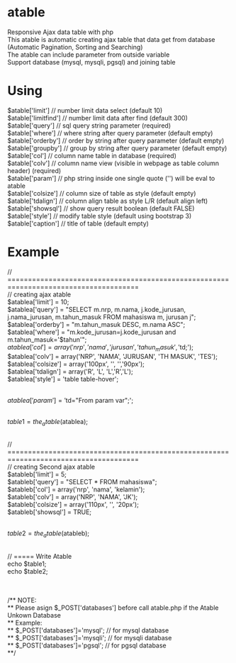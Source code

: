 # atable
Responsive Ajax data table with php<br>
This atable is automatic creating ajax table that data get from database<br>
(Automatic Pagination, Sorting and Searching)<br>
The atable can include parameter from outside variable<br>
Support database (mysql, mysqli, pgsql) and joining table

# Using
$atable['limit']      // number limit data select (default 10)<br>
$atable['limitfind']  // number limit data after find (default 300)<br>
$atable['query']      // sql query string parameter (required)<br>
$atable['where']      // where string after query parameter (default empty)<br>
$atable['orderby']    // order by string after query parameter (default empty)<br>
$atable['groupby']    // group by string after query parameter (default empty)<br>
$atable['col']        // column name table in database (required)<br>
$atable['colv']       // column name view (visible in webpage as table column header) (required)<br>
$atable['param']      // php string inside one single quote ('') will be eval to atable<br>
$atable['colsize']    // column size of table as style (default empty)<br>
$atable['tdalign']    // column align table as style L/R (default align left)<br>
$atable['showsql']    // show query result boolean (default FALSE)<br>
$atable['style']      // modify table style (default using bootstrap 3)<br>
$atable['caption']    // title of table (default empty)<br>

# Example
// ======================================================================================<br>
// creating ajax atable<br>
$atablea['limit'] = 10;<br>
$atablea['query'] = "SELECT m.nrp, m.nama, j.kode_jurusan, j.nama_jurusan, m.tahun_masuk FROM mahasiswa m, jurusan j";<br>
$atablea['orderby'] = "m.tahun_masuk DESC, m.nama ASC";<br>
$atablea['where'] = "m.kode_jurusan=j.kode_jurusan and m.tahun_masuk='$tahun'";<br>
$atablea['col'] = array('nrp', 'nama', 'jurusan', 'tahun_masuk', '$td;');<br>
$atablea['colv'] = array('NRP', 'NAMA', 'JURUSAN', 'TH MASUK', 'TES');<br>
$atablea['colsize'] = array('100px', '', '','90px');<br>
$atablea['tdalign'] = array('R', 'L', 'L','R','L');<br>
$atablea['style'] = 'table table-hover';<br><br>

$atablea['param'] = '$td="From param var";';<br><br>

$table1 = the_atable($atablea);<br><br>

// ======================================================================================<br>
// creating Second ajax atable<br>
$atableb['limit'] = 5;<br>
$atableb['query'] = "SELECT * FROM mahasiswa";<br>
$atableb['col'] = array('nrp', 'nama', 'kelamin');<br>
$atableb['colv'] = array('NRP', 'NAMA', 'JK');<br>
$atableb['colsize'] = array('110px', '', '20px');<br>
$atableb['showsql'] = TRUE;<br><br>

$table2 = the_atable($atableb);<br><br>

// ===== Write Atable<br>
echo $table1;<br>
echo $table2;<br><br><br>

/** NOTE:<br>
** Please asign $_POST['databases'] before call atable.php if the Atable Unkown Database<br>
** Example:<br>
** $_POST['databases']='mysql'; // for mysql database<br>
** $_POST['databases']='mysqli'; // for mysqli database<br>
** $_POST['databases']='pgsql'; // for pgsql database<br>
**/
